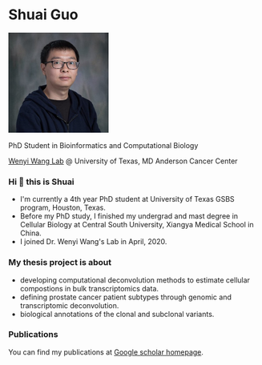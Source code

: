 # Shuai Guo

<img width="200" alt="profile" src="img/profiles.jpg">

PhD Student in Bioinformatics and Computational Biology

[Wenyi Wang Lab](https://odin.mdacc.tmc.edu/~wwang7/) @ University of Texas, MD Anderson Cancer Center

### Hi 👋 this is Shuai
- I'm currently a 4th year PhD student at University of Texas GSBS program, Houston, Texas.
- Before my PhD study, I finished my undergrad and mast degree in Cellular Biology at Central South University, Xiangya Medical School in China.
- I joined Dr. Wenyi Wang's Lab in April, 2020.

### My thesis project is about
- developing computational deconvolution methods to estimate cellular compostions in bulk transcriptomics data.
- defining prostate cancer patient subtypes through genomic and transcriptomic deconvolution.
- biological annotations of the clonal and subclonal variants.

### Publications
You can find my publications at [Google scholar homepage](https://scholar.google.com/citations?user=xxGTF8cAAAAJ&hl=en).
